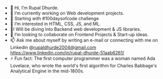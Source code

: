 - 👋 Hi, I’m Rupal Dhurde.
- 🔭 I’m currently working on Web development projects.
- 🚀 Starting with #100daysofcode challenge
- 👀 I’m interested in HTML, CSS, JS, and ML.
- 🌠I Will be diving into Backend web development & JS libraries.
- 💞️ I’m looking to collaborate on Frontend Projects & Start-up ideas.
- 📫 Ask me about myself by writing an e-mail or connecting
      with me on Linkedin
  @rupaldhurde2004@gmail.com
  https://www.linkedin.com/in/rupal-dhurde-51aab6261/
- ⚡ Fun fact: The first computer programmer was a woman named Ada Lovelace, who wrote the world's first algorithm for Charles Babbage's Analytical Engine in the mid-1800s.
<!---
Rupal-Dhurde/Rupal-Dhurde is a ✨ special ✨ repository because its `README.md` (this file) appears on your GitHub profile.
You can click the Preview link to take a look at your changes.
--->
